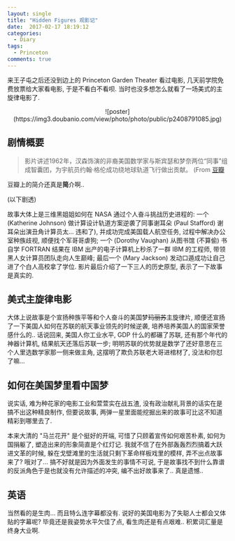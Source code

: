 ```yaml
---
layout: single
title: "Hidden Figures 观影记"
date:  2017-02-17 18:19:12
categories:
  - Diary
tags:
  - Princeton
comments: true
---
```


来王子屯之后还没到边上的 Princeton Garden Theater 看过电影,
几天前学院免费放票给大家看电影, 于是不看白不看呗.
当时也没多想怎么就看了一场美式的主旋律电影了. 

<center>![poster](https://img3.doubanio.com/view/photo/photo/public/p2408791085.jpg)</center>

## 剧情概要
> 影片讲述1962年，汉森饰演的非裔美国数学家与斯宾瑟和梦奈两位“同事”组成智囊团，为宇航员约翰·格伦成功绕地球轨道飞行做出贡献。 (From [豆瓣](https://movie.douban.com/subject/26615208/)

豆瓣上的简介还真是**简**介啊.. 

(以下剧透) 

故事大体上是三维黑姐姐如何在 NASA 通过个人奋斗挑战历史进程的:
一个 (Katherine Johnson) 做计算设计轨道方案逆袭了同事谢耳朵 (Paul Stafford) 谢耳朵出演丑角计算员太... 违和了), 
并成功完成美国载人航空任务, 过程中解决办公室种族歧视, 顺便找个军哥哥虐狗;
一个 (Dorothy Vaughan) 从图书馆 (不算偷) 书自学 FORTRAN 结果在 IBM 出产的电子计算机上秒杀了一群
IBM 的工程师, 带领黑人女计算员团队走向人生巅峰; 最后一个 (Mary Jackson)
发动口遁成功让自己进了个白人高校拿了学位. 影片最后介绍了一下三人的历史原型,
表示了一下故事是真实的. 

## 美式主旋律电影
大体上说故事是个宣扬种族平等和个人奋斗的美国梦~~玛丽苏~~主旋律片,
顺便还宣扬了一下美国人如何在苏联的航天事业领先的时候逆袭,
培养培养美国人的国家荣誉感什么的.. 话说回来, 美国人你工业水平, GDP
什么的都碾了苏联, 还有那个年代的神器计算机, 结果航天还落后苏联一步;
明明苏联的优势就是数学了还好意思在三个人里选数学家那一侧来做主角,
这摆明了欺负苏联老大哥进棺材了, 没法和你怼了嘛... 

## 如何在美国梦里看中国梦
说实话, 难为种花家的电影工业和萱萱实在战五渣,
没有政治献礼背景的话实在是搞不出这种精良制作, 但要说故事,
两弹一星里面能挖掘出来的故事可比这不知道精彩到哪里去了.

本来大清的 "马兰花开" 是个挺好的开端, 可惜了只顾着宣传如何艰苦朴素,
如何为国捐躯了, 塑造出来的形象简直是个红灯记.
我就不信了在外部轰轰烈烈搞着大跃进文革的时候,
躲在戈壁滩里的生活就只剩下革命样板戏里的模样, 弄不出点故事来了? 哦对了...
搞不好就是因为外面发生的事情不可说,
于是故事找不到什么靠谱的反派角色于是也就没有允许描述的冲突,
编不出好故事来了.. 真是遗憾.. 

## 英语
当然看的是生肉... 而且特么连字幕都没有.
说好的美国电影为了失聪人士都会又体贴的字幕呢? 
毕竟还是我姿势水平欠佳了点, 看生肉还是有点艰难.. 积累词汇量是终身大业啊. 

